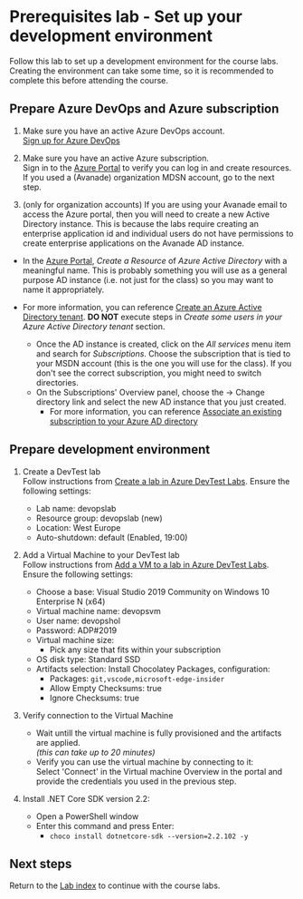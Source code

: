 # Prerequisites lab - Set up your development environment
Follow this lab to set up a development environment for the course labs. Creating the environment can take some time, so it is recommended to complete this before attending the course.

## Prepare Azure DevOps and Azure subscription

1. Make sure you have an active Azure DevOps account.\
[Sign up for Azure DevOps](https://dev.azure.com/)

1. Make sure you have an active Azure subscription.\
Sign in to the [Azure Portal](https://portal.azure.com) to verify you can log in and create resources.\
If you used a (Avanade) organization MDSN account, go to the next step.

1. (only for organization accounts) If you are using your Avanade email to access the Azure portal, then you will need to create a new Active Directory instance. This is because the labs require creating an enterprise application id and individual users do not have permissions to create enterprise applications on the Avanade AD instance.

- In the [Azure Portal](https://portal.azure.com), *Create a Resource* of *Azure Active Directory* with a meaningful name. This is probably something you will use as a general purpose AD instance (i.e. not just for the class) so you may want to name it appropriately.

- For more information, you can reference [Create an Azure Active Directory tenant](https://docs.microsoft.com/en-us/power-bi/developer/create-an-azure-active-directory-tenant#create-an-azure-active-directory-tenant). **DO NOT** execute steps in *Create some users in your Azure Active Directory tenant* section. 	
	- Once the AD instance is created, click on the *All services* menu item and search for *Subscriptions*.  Choose the subscription that is tied to your MSDN account (this is the one you will use for the class).  If you don't see the correct subscription, you might need to switch directories.
	- On the Subscriptions' Overview panel, choose the -> Change directory link and select the new AD instance that you just created.
		- For more information, you can reference [Associate an existing subscription to your Azure AD directory](https://docs.microsoft.com/en-us/azure/active-directory/active-directory-how-subscriptions-associated-directory#to-associate-an-existing-subscription-to-your-azure-ad-directory)

## Prepare development environment

1. Create a DevTest lab\
Follow instructions from [Create a lab in Azure DevTest Labs](https://docs.microsoft.com/azure/lab-services/devtest-lab-create-lab). Ensure the following settings:
   - Lab name: devopslab
   - Resource group: devopslab (new)
   - Location: West Europe
   - Auto-shutdown: default (Enabled, 19:00)

1. Add a Virtual Machine to your DevTest lab\
Follow instructions from [Add a VM to a lab in Azure DevTest Labs](https://docs.microsoft.com/azure/lab-services/devtest-lab-add-vm). Ensure the following settings:
   - Choose a base: Visual Studio 2019 Community on Windows 10 Enterprise N (x64)
   - Virtual machine name: devopsvm
   - User name: devopshol
   - Password: ADP#2019
   - Virtual machine size:
     - Pick any size that fits within your subscription
   - OS disk type: Standard SSD
   - Artifacts selection: Install Chocolatey Packages, configuration:
     - Packages: `git,vscode,microsoft-edge-insider`
     - Allow Empty Checksums: true
     - Ignore Checksums: true

1. Verify connection to the Virtual Machine
   - Wait untill the virtual machine is fully provisioned and the artifacts are applied.\
   *(this can take up to 20 minutes)*
   - Verify you can use the virtual machine by connecting to it:\
   Select 'Connect' in the Virtual machine Overview in the portal and provide the credentials you used in the previous step. 

1. Install .NET Core SDK version 2.2:
   - Open a PowerShell window
   - Enter this command and press Enter:
     - `choco install dotnetcore-sdk --version=2.2.102 -y`

## Next steps
Return to the [Lab index](../README.md) to continue with the course labs.